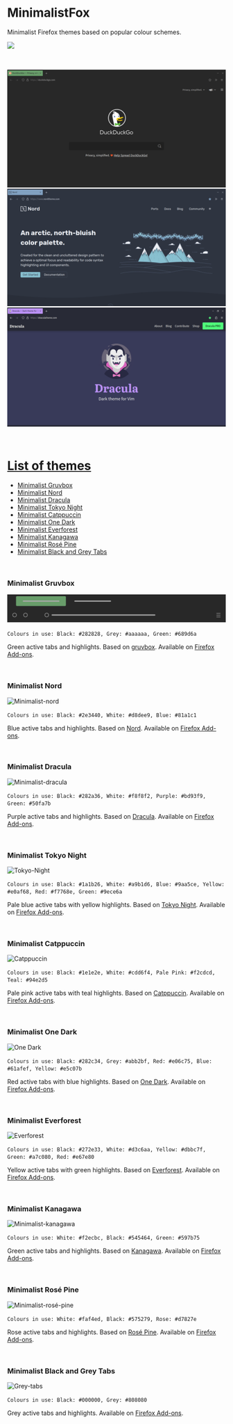 MinimalistFox
====

Minimalist Firefox themes based on popular colour schemes. <p align="baseline">
<a href="https://addons.mozilla.org/en-US/firefox/user/15578079/">
<img src="https://blog.mozilla.org/addons/files/2020/04/get-the-addon-fx-apr-2020.svg" width="129" />
    


<br/>

![minimalist-gruvbox](screenshots/minimalist-gruvbox-1.png)
![minimalist-nord](screenshots/minimalist-nord.png)
![minimalist-dracula](screenshots/minimalist-dracula-1.png)

<br/>

# List of themes

- [Minimalist Gruvbox](#minimalist-gruvbox)
- [Minimalist Nord](#minimalist-nord)
- [Minimalist Dracula](#minimalist-dracula)
- [Minimalist Tokyo Night](#minimalist-tokyo-night)
- [Minimalist Catppuccin](#minimalist-catppuccin)
- [Minimalist One Dark](#minimalist-one-dark)
- [Minimalist Everforest](#minimalist-everforest)
- [Minimalist Kanagawa](#minimalist-kanagawa)
- [Minimalist Rosé Pine](#minimalist-rosé-pine)
- [Minimalist Black and Grey Tabs](#minimalist-black-and-grey-tabs)

<br/>

### Minimalist Gruvbox

![Minimalist-gruvbox](themes/minimalist-gruvbox/minimalist-gruvbox.svg)

```Colours in use: Black: #282828, Grey: #aaaaaa, Green: #689d6a```

Green active tabs and highlights. Based on [gruvbox](https://github.com/morhetz/gruvbox). Available on [Firefox Add-ons](https://addons.mozilla.org/en-US/firefox/addon/minimalist-gruvbox).

<br/>

### Minimalist Nord

![Minimalist-nord](themes/minimalist-nord/minimalist-nord.svg)

```Colours in use: Black: #2e3440, White: #d8dee9, Blue: #81a1c1```

Blue active tabs and highlights. Based on [Nord](https://github.com/arcticicestudio/nord). Available on [Firefox Add-ons](https://addons.mozilla.org/en-US/firefox/addon/minimalist-nord/).

<br/>

### Minimalist Dracula

![Minimalist-dracula](themes/minimalist-dracula/minimalist-dracula.svg)

```Colours in use: Black: #282a36, White: #f8f8f2, Purple: #bd93f9, Green: #50fa7b```

Purple active tabs and highlights. Based on [Dracula](https://github.com/dracula/dracula-theme). Available on [Firefox Add-ons](https://addons.mozilla.org/en-US/firefox/addon/minimalist-dracula/).

<br/>

### Minimalist Tokyo Night

![Tokyo-Night](themes/minimalist-tokyo-night/minimalist-tokyo-night.svg)

```Colours in use: Black: #1a1b26, White: #a9b1d6, Blue: #9aa5ce, Yellow: #e0af68, Red: #f7768e, Green: #9ece6a```

Pale blue active tabs with yellow highlights. Based on [Tokyo Night](https://github.com/enkia/tokyo-night-vscode-theme). Available on [Firefox Add-ons](https://addons.mozilla.org/en-US/firefox/addon/minimalist-tokyo-night/).

<br/>

### Minimalist Catppuccin

![Catppuccin](themes/minimalist-catppuccin/minimalist-catppuccin.svg)

```Colours in use: Black: #1e1e2e, White: #cdd6f4, Pale Pink: #f2cdcd, Teal: #94e2d5```

Pale pink active tabs with teal highlights. Based on [Catppuccin](https://github.com/catppuccin). Available on [Firefox Add-ons](https://addons.mozilla.org/en-US/firefox/addon/minimalist-catppuccin/).

<br/>

### Minimalist One Dark

![One Dark](themes/minimalist-one-dark/minimalist-one-dark.svg)

```Colours in use: Black: #282c34, Grey: #abb2bf, Red: #e06c75, Blue: #61afef, Yellow: #e5c07b```

Red active tabs with blue highlights. Based on [One Dark](https://github.com/joshdick/onedark.vim). Available on [Firefox Add-ons](https://addons.mozilla.org/en-US/firefox/addon/minimalist-one-dark/).

<br/>

### Minimalist Everforest

![Everforest](themes/minimalist-everforest/minimalist-everforest.svg)

```Colours in use: Black: #272e33, White: #d3c6aa, Yellow: #dbbc7f, Green: #a7c080, Red: #e67e80```

Yellow active tabs with green highlights. Based on [Everforest](https://github.com/sainnhe/everforest). Available on [Firefox Add-ons](https://addons.mozilla.org/en-US/firefox/addon/minimalist-everforest/).

<br/>

### Minimalist Kanagawa

![Minimalist-kanagawa](themes/minimalist-kanagawa/minimalist-kanagawa.png)

```Colours in use: White: #f2ecbc, Black: #545464, Green: #597b75```

Green active tabs and highlights. Based on [Kanagawa](https://github.com/rebelot/kanagawa.nvim). Available on [Firefox Add-ons](https://addons.mozilla.org/en-US/firefox/addon/minimalist-kanagawa/).

<br/>

### Minimalist Rosé Pine

![Minimalist-rosé-pine](themes/minimalist-rose-pine/minimalist-rose-pine.png)

```Colours in use: White: #faf4ed, Black: #575279, Rose: #d7827e```

Rose active tabs and highlights. Based on [Rosé Pine](https://github.com/rose-pine). Available on [Firefox Add-ons](https://addons.mozilla.org/en-US/firefox/addon/minimalist-ros%C3%A9-pine/).

<br/>

### Minimalist Black and Grey Tabs

![Grey-tabs](themes/black-and-grey-tabs/grey-tabs.svg)

```Colours in use: Black: #000000, Grey: #808080```

Grey active tabs and highlights. Available on [Firefox Add-ons](https://addons.mozilla.org/en-US/firefox/addon/minimalist-black-and-grey-tabs/).
